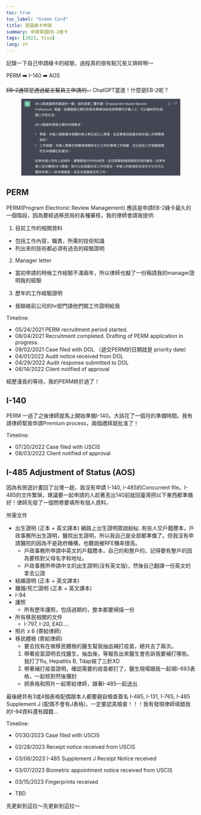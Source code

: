 ```yaml
---
toc: true
toc_label: "Green Card"
title: 美國綠卡申請
summary: 申請美國EB-2綠卡
tags: [2023, Visa]
lang: zh
---
```


記錄一下自己申請綠卡的經驗，過程真的很有點冗長又瑣碎啊～

PERM ➡️ I-140 ➡️ AOS

~~EB-2通常是透過雇主幫員工申請的...~~ ChatGPT當道！什麼是EB-2呢？

<figure>
    <img src="../assets/images/post7/pic1.png"/>
</figure>

## PERM 

PERM(Program Electronic Review Management) 應該是申請EB-2綠卡最久的一個階段，因為要經過移民局的各種審核，我的律師會請我提供:

1. 目前工作的相關資料
- 包括工作內容，職責，所需的技術知識
- 列出來的技術都必須有過去的經驗證明

2. Manager letter
- 當初申請的時候工作經驗不滿兩年，所以律師也擬了一份稿請我的manager證明我的經驗

3. 歷年的工作經驗證明
- 我聯絡前公司的hr部門請他們開工作證明給我

Timeline: 

- 05/24/2021 PERM recruitment period started.
- 08/04/2021 Recruitment completed. Drafting of PERM application in progress.
- 09/02/2021 Case filed with DOL （遞交PERM的日期就是 priority date)
- 04/01/2022 Audit notice received from DOL
- 04/29/2022 Audit response submitted to DOL
- 06/14/2022 Client notified of approval

經歷漫長的等待，我的PERM終於過了！

## I-140

PERM 一過了之後律師就馬上開始準備I-140。大該花了一個月的準備時間。我有請律師幫我申請Premium process，兩個禮拜就批准了！

Timeline: 
- 07/20/2022 Case filed with USCIS
- 08/03/2022 Client notified of approval

## I-485 Adjustment of Status (AOS)
因為有旅遊計畫回了台灣一趟，我沒有申請 I-140, I-485的Concurrent file。I-485的文件繁瑣，建議要一起申請的人趁著丟出140前就回臺灣把以下東西都準備好！律師先發了一個問卷要填所有個人資料，

所需文件
- 出生證明 (正本 + 英文譯本)
網路上出生證明眾說紛紜..有些人交戶籍謄本，戶政事務所出生證明，醫院出生證明，所以我自己是全部都準備了。但我沒有申請醫院的因為不是政府機構，也聽說被RFE機率很高。
    - 戶政事務所申請中英文的戶籍謄本，自己的和整戶的，記得要有整戶的因為要核對父母名字和地址。
    - 戶政事務所申請中文的出生證明(沒有英文版)，然後自己翻譯一份英文的拿去公證
- 結婚證明 (正本 + 英文譯本)
- 離婚/死亡證明 (正本 + 英文譯本)
- I-94
- 護照
    - 所有歷年護照，包括過期的，整本都要掃描一份
- 所有移民相關的文件
    - I-797, I-20, EAD....
- 照片 x 6 (寄給律師)
- 移民體檢 (寄給律師)
    - 要去找有在做移民體檢的醫生幫我抽血補打疫苗，總共去了兩次。
    1. 帶著疫苗證明去找醫生，抽血後，等報告出來醫生會告訴我要補打哪些。我打了flu, Hepatitis B, Tdap挨了三針XD
    2. 帶著補打疫苗證明，確認需要的疫苗都打了，醫生現場跟我一起填I-693表格，一起核對然後彌封
    - 把表格和照片一起寄給律師，跟著I-485一起送出

最後總共有3或4個表格配偶跟本人都要親自檢查簽名
I-485, I-131, I-765, I-485 Supplement J (配偶不會有J表格)，一定要認真檢查！！！我有發現律師填錯我的I-94資料還有國籍... 

Timeline: 
- 01/30/2023 Case filed with USCIS
- 02/28/2023 Receipt notice received from USCIS
- 03/06/2023 I-485 Supplement J Receipt Notice received

- 03/07/2023 Biometric appointment notice received from USCIS
- 03/15/2023 Fingerprints received
- TBD

先更新到這拉～先更新到這拉～